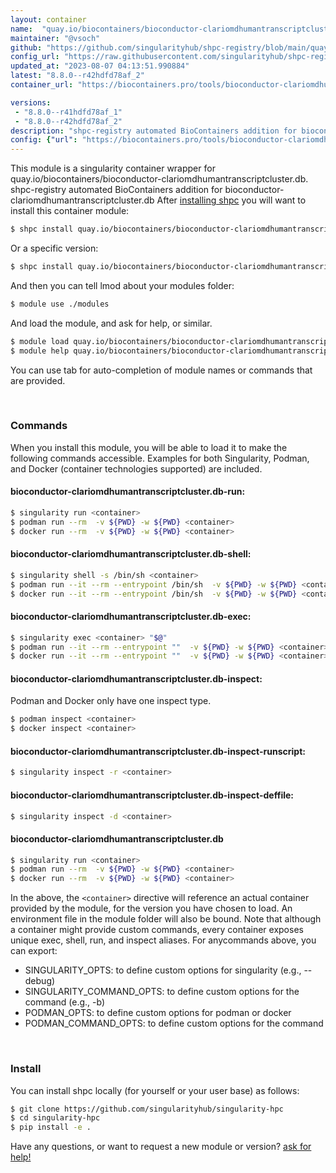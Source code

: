 ```yaml
---
layout: container
name:  "quay.io/biocontainers/bioconductor-clariomdhumantranscriptcluster.db"
maintainer: "@vsoch"
github: "https://github.com/singularityhub/shpc-registry/blob/main/quay.io/biocontainers/bioconductor-clariomdhumantranscriptcluster.db/container.yaml"
config_url: "https://raw.githubusercontent.com/singularityhub/shpc-registry/main/quay.io/biocontainers/bioconductor-clariomdhumantranscriptcluster.db/container.yaml"
updated_at: "2023-08-07 04:13:51.990884"
latest: "8.8.0--r42hdfd78af_2"
container_url: "https://biocontainers.pro/tools/bioconductor-clariomdhumantranscriptcluster.db"

versions:
 - "8.8.0--r41hdfd78af_1"
 - "8.8.0--r42hdfd78af_2"
description: "shpc-registry automated BioContainers addition for bioconductor-clariomdhumantranscriptcluster.db"
config: {"url": "https://biocontainers.pro/tools/bioconductor-clariomdhumantranscriptcluster.db", "maintainer": "@vsoch", "description": "shpc-registry automated BioContainers addition for bioconductor-clariomdhumantranscriptcluster.db", "latest": {"8.8.0--r42hdfd78af_2": "sha256:675dfdb9400fe98c631d00a696f7b6307b14a5a806a3c1fdef74187a9eaac368"}, "tags": {"8.8.0--r41hdfd78af_1": "sha256:1677bb460b94b9afd5ca43b8cbb5beddea1c6d168aace34c9b132665bb2a9743", "8.8.0--r42hdfd78af_2": "sha256:675dfdb9400fe98c631d00a696f7b6307b14a5a806a3c1fdef74187a9eaac368"}, "docker": "quay.io/biocontainers/bioconductor-clariomdhumantranscriptcluster.db"}
---
```


This module is a singularity container wrapper for quay.io/biocontainers/bioconductor-clariomdhumantranscriptcluster.db.
shpc-registry automated BioContainers addition for bioconductor-clariomdhumantranscriptcluster.db
After [installing shpc](#install) you will want to install this container module:


```bash
$ shpc install quay.io/biocontainers/bioconductor-clariomdhumantranscriptcluster.db
```

Or a specific version:

```bash
$ shpc install quay.io/biocontainers/bioconductor-clariomdhumantranscriptcluster.db:8.8.0--r42hdfd78af_2
```

And then you can tell lmod about your modules folder:

```bash
$ module use ./modules
```

And load the module, and ask for help, or similar.

```bash
$ module load quay.io/biocontainers/bioconductor-clariomdhumantranscriptcluster.db/8.8.0--r42hdfd78af_2
$ module help quay.io/biocontainers/bioconductor-clariomdhumantranscriptcluster.db/8.8.0--r42hdfd78af_2
```

You can use tab for auto-completion of module names or commands that are provided.

<br>

### Commands

When you install this module, you will be able to load it to make the following commands accessible.
Examples for both Singularity, Podman, and Docker (container technologies supported) are included.

#### bioconductor-clariomdhumantranscriptcluster.db-run:

```bash
$ singularity run <container>
$ podman run --rm  -v ${PWD} -w ${PWD} <container>
$ docker run --rm  -v ${PWD} -w ${PWD} <container>
```

#### bioconductor-clariomdhumantranscriptcluster.db-shell:

```bash
$ singularity shell -s /bin/sh <container>
$ podman run --it --rm --entrypoint /bin/sh  -v ${PWD} -w ${PWD} <container>
$ docker run --it --rm --entrypoint /bin/sh  -v ${PWD} -w ${PWD} <container>
```

#### bioconductor-clariomdhumantranscriptcluster.db-exec:

```bash
$ singularity exec <container> "$@"
$ podman run --it --rm --entrypoint ""  -v ${PWD} -w ${PWD} <container> "$@"
$ docker run --it --rm --entrypoint ""  -v ${PWD} -w ${PWD} <container> "$@"
```

#### bioconductor-clariomdhumantranscriptcluster.db-inspect:

Podman and Docker only have one inspect type.

```bash
$ podman inspect <container>
$ docker inspect <container>
```

#### bioconductor-clariomdhumantranscriptcluster.db-inspect-runscript:

```bash
$ singularity inspect -r <container>
```

#### bioconductor-clariomdhumantranscriptcluster.db-inspect-deffile:

```bash
$ singularity inspect -d <container>
```



#### bioconductor-clariomdhumantranscriptcluster.db

```bash
$ singularity run <container>
$ podman run --rm  -v ${PWD} -w ${PWD} <container>
$ docker run --rm  -v ${PWD} -w ${PWD} <container>
```


In the above, the `<container>` directive will reference an actual container provided
by the module, for the version you have chosen to load. An environment file in the
module folder will also be bound. Note that although a container
might provide custom commands, every container exposes unique exec, shell, run, and
inspect aliases. For anycommands above, you can export:

 - SINGULARITY_OPTS: to define custom options for singularity (e.g., --debug)
 - SINGULARITY_COMMAND_OPTS: to define custom options for the command (e.g., -b)
 - PODMAN_OPTS: to define custom options for podman or docker
 - PODMAN_COMMAND_OPTS: to define custom options for the command

<br>

### Install

You can install shpc locally (for yourself or your user base) as follows:

```bash
$ git clone https://github.com/singularityhub/singularity-hpc
$ cd singularity-hpc
$ pip install -e .
```

Have any questions, or want to request a new module or version? [ask for help!](https://github.com/singularityhub/singularity-hpc/issues)
